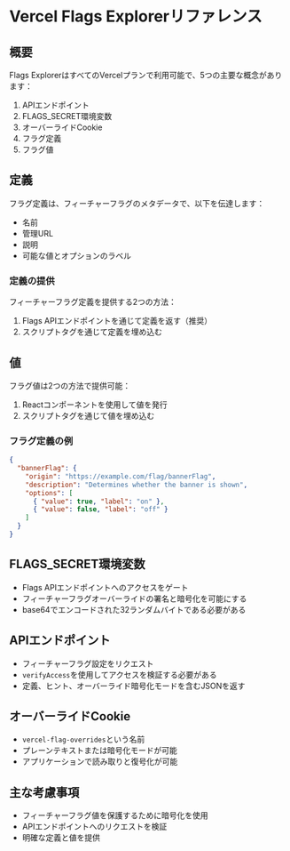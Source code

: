 # Vercel Flags Explorerリファレンス

## 概要

Flags ExplorerはすべてのVercelプランで利用可能で、5つの主要な概念があります：

1. APIエンドポイント
2. FLAGS_SECRET環境変数
3. オーバーライドCookie
4. フラグ定義
5. フラグ値

## 定義

フラグ定義は、フィーチャーフラグのメタデータで、以下を伝達します：

- 名前
- 管理URL
- 説明
- 可能な値とオプションのラベル

### 定義の提供

フィーチャーフラグ定義を提供する2つの方法：

1. Flags APIエンドポイントを通じて定義を返す（推奨）
2. スクリプトタグを通じて定義を埋め込む

## 値

フラグ値は2つの方法で提供可能：

1. Reactコンポーネントを使用して値を発行
2. スクリプトタグを通じて値を埋め込む

### フラグ定義の例

```json
{
  "bannerFlag": {
    "origin": "https://example.com/flag/bannerFlag",
    "description": "Determines whether the banner is shown",
    "options": [
      { "value": true, "label": "on" },
      { "value": false, "label": "off" }
    ]
  }
}
```

## FLAGS_SECRET環境変数

- Flags APIエンドポイントへのアクセスをゲート
- フィーチャーフラグオーバーライドの署名と暗号化を可能にする
- base64でエンコードされた32ランダムバイトである必要がある

## APIエンドポイント

- フィーチャーフラグ設定をリクエスト
- `verifyAccess`を使用してアクセスを検証する必要がある
- 定義、ヒント、オーバーライド暗号化モードを含むJSONを返す

## オーバーライドCookie

- `vercel-flag-overrides`という名前
- プレーンテキストまたは暗号化モードが可能
- アプリケーションで読み取りと復号化が可能

## 主な考慮事項

- フィーチャーフラグ値を保護するために暗号化を使用
- APIエンドポイントへのリクエストを検証
- 明確な定義と値を提供
